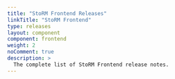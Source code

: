```yaml
---
title: "StoRM Frontend Releases"
linkTitle: "StoRM Frontend"
type: releases
layout: component
component: frontend
weight: 2
noComment: true
description: >
  The complete list of StoRM Frontend release notes.
---
```

